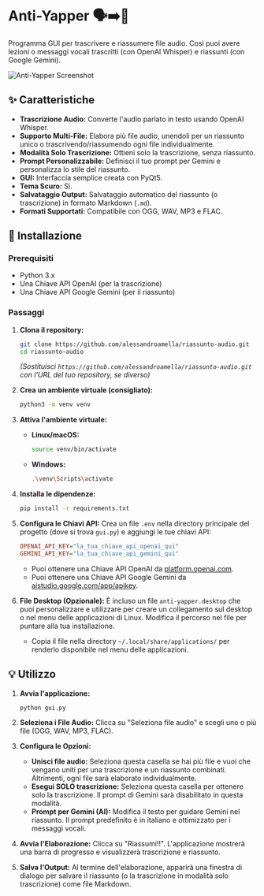 # Anti-Yapper 🗣️➡️📝

Programma GUI per trascrivere e riassumere file audio. Così puoi avere lezioni o messaggi vocali trascritti (con OpenAI Whisper) e riassunti (con Google Gemini).

![Anti-Yapper Screenshot](https://github.com/alessandroamella/riassunto-audio/raw/master/screenshot.png "Screenshot dell'app")

## ✨ Caratteristiche

- **Trascrizione Audio:** Converte l'audio parlato in testo usando OpenAI Whisper.
- **Supporto Multi-File:** Elabora più file audio, unendoli per un riassunto unico o trascrivendo/riassumendo ogni file individualmente.
- **Modalità Solo Trascrizione:** Ottieni solo la trascrizione, senza riassunto.
- **Prompt Personalizzabile:** Definisci il tuo prompt per Gemini e personalizza lo stile del riassunto.
- **GUI:** Interfaccia semplice creata con PyQt5.
- **Tema Scuro:** Sì.
- **Salvataggio Output:** Salvataggio automatico del riassunto (o trascrizione) in formato Markdown (`.md`).
- **Formati Supportati:** Compatibile con OGG, WAV, MP3 e FLAC.

## 🚀 Installazione

### Prerequisiti

- Python 3.x
- Una Chiave API OpenAI (per la trascrizione)
- Una Chiave API Google Gemini (per il riassunto)

### Passaggi

1.  **Clona il repository:**

    ```bash
    git clone https://github.com/alessandroamella/riassunto-audio.git
    cd riassunto-audio
    ```

    _(Sostituisci `https://github.com/alessandroamella/riassunto-audio.git` con l'URL del tuo repository, se diverso)_

2.  **Crea un ambiente virtuale (consigliato):**

    ```bash
    python3 -m venv venv
    ```

3.  **Attiva l'ambiente virtuale:**

    - **Linux/macOS:**
      ```bash
      source venv/bin/activate
      ```
    - **Windows:**
      ```bash
      .\venv\Scripts\activate
      ```

4.  **Installa le dipendenze:**

    ```bash
    pip install -r requirements.txt
    ```

5.  **Configura le Chiavi API:**
    Crea un file `.env` nella directory principale del progetto (dove si trova `gui.py`) e aggiungi le tue chiavi API:

    ```ini
    OPENAI_API_KEY="la_tua_chiave_api_openai_qui"
    GEMINI_API_KEY="la_tua_chiave_api_gemini_qui"
    ```

    - Puoi ottenere una Chiave API OpenAI da [platform.openai.com](https://platform.openai.com/).
    - Puoi ottenere una Chiave API Google Gemini da [aistudio.google.com/app/apikey](https://aistudio.google.com/app/apikey).

6.  **File Desktop (Opzionale):**
    È incluso un file `anti-yapper.desktop` che puoi personalizzare e utilizzare per creare un collegamento sul desktop o nel menu delle applicazioni di Linux. Modifica il percorso nel file per puntare alla tua installazione.
    - Copia il file nella directory `~/.local/share/applications/` per renderlo disponibile nel menu delle applicazioni.

## 💡 Utilizzo

1.  **Avvia l'applicazione:**

    ```bash
    python gui.py
    ```

2.  **Seleziona i File Audio:**
    Clicca su "Seleziona file audio" e scegli uno o più file (OGG, WAV, MP3, FLAC).

3.  **Configura le Opzioni:**

    - **Unisci file audio:** Seleziona questa casella se hai più file e vuoi che vengano uniti per una trascrizione e un riassunto combinati. Altrimenti, ogni file sarà elaborato individualmente.
    - **Esegui SOLO trascrizione:** Seleziona questa casella per ottenere solo la trascrizione. Il prompt di Gemini sarà disabilitato in questa modalità.
    - **Prompt per Gemini (AI):** Modifica il testo per guidare Gemini nel riassunto. Il prompt predefinito è in italiano e ottimizzato per i messaggi vocali.

4.  **Avvia l'Elaborazione:**
    Clicca su "Riassumi!!". L'applicazione mostrerà una barra di progresso e visualizzerà trascrizione e riassunto.

5.  **Salva l'Output:**
    Al termine dell'elaborazione, apparirà una finestra di dialogo per salvare il riassunto (o la trascrizione in modalità solo trascrizione) come file Markdown.
